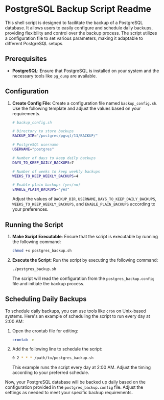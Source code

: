 # PostgreSQL Backup Script Readme

This shell script is designed to facilitate the backup of a PostgreSQL database. It allows users to easily configure and schedule daily backups, providing flexibility and control over the backup process. The script utilizes a configuration file to set various parameters, making it adaptable to different PostgreSQL setups.

## Prerequisites

- **PostgreSQL**: Ensure that PostgreSQL is installed on your system and the necessary tools like `pg_dump` are available.

## Configuration

1. **Create Config File**: Create a configuration file named `backup_config.sh`. Use the following template and adjust the values based on your requirements.

   ```bash
   # backup_config.sh

   # Directory to store backups
   BACKUP_DIR="/postgres/pgsql/13/BACKUP/"

   # PostgreSQL username
   USERNAME="postgres"

   # Number of days to keep daily backups
   DAYS_TO_KEEP_DAILY_BACKUPS=7

   # Number of weeks to keep weekly backups
   WEEKS_TO_KEEP_WEEKLY_BACKUPS=4

   # Enable plain backups (yes/no)
   ENABLE_PLAIN_BACKUPS="yes"
   ```

   Adjust the values of `BACKUP_DIR`, `USERNAME`, `DAYS_TO_KEEP_DAILY_BACKUPS`, `WEEKS_TO_KEEP_WEEKLY_BACKUPS`, and `ENABLE_PLAIN_BACKUPS` according to your preferences.

## Running the Script

1. **Make Script Executable**: Ensure that the script is executable by running the following command:

   ```bash
   chmod +x postgres_backup.sh
   ```

2. **Execute the Script**: Run the script by executing the following command:

   ```bash
   ./postgres_backup.sh
   ```

   The script will read the configuration from the `postgres_backup.config` file and initiate the backup process.

## Scheduling Daily Backups

To schedule daily backups, you can use tools like `cron` on Unix-based systems. Here's an example of scheduling the script to run every day at 2:00 AM:

1. Open the crontab file for editing:

   ```bash
   crontab -e
   ```

2. Add the following line to schedule the script:

   ```bash
   0 2 * * * /path/to/postgres_backup.sh
   ```

   This example runs the script every day at 2:00 AM. Adjust the timing according to your preferred schedule.

Now, your PostgreSQL database will be backed up daily based on the configuration provided in the `postgres_backup.config` file. Adjust the settings as needed to meet your specific backup requirements.
